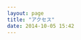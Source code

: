```yaml
---
layout: page
title: "アクセス"
date: 2014-10-05 15:42
---
```



  <div id="map-container" height="300px"></div>
  <script src="http://cdnjs.cloudflare.com/ajax/libs/jquery/2.0.3/jquery.min.js"></script>
  <script src="http://cdnjs.cloudflare.com/ajax/libs/twitter-bootstrap/3.1.1/js/bootstrap.min.js"></script>
  <script async defer
    src="https://maps.googleapis.com/maps/api/js?key=AIzaSyAIg6b5ODnU_HpwrUvj_Di2uV3HqDwBKNw&callback=initMap&sensor=false">
  </script>

  <script type="text/javascript">
    var initMap = function () {
      var_location = new google.maps.LatLng(35.662470, 139.628358);
      var_mapoptions = {
        center: var_location,
        zoom: 15
      };
	  var_map = new google.maps.Map(document.getElementById("map-container"), var_mapoptions);
      var_marker = new google.maps.Marker({
        position: var_location,
        map: var_map,
        title:"井戸端マザーハウス"});
      document.getElementById("map-container").style.height="500px";
      var_marker.setMap(var_map);
	}
    google.maps.event.addDomListener(window, 'load', initMap);
	</script>
